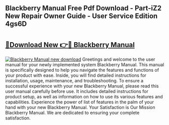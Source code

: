 ## Blackberry Manual Free Pdf Download - Part-iZ2 New Repair Owner Guide - User Service Edition 4gs6D

# <h2><a href="http://cf18846.oget.top/?id=Blackberry+Manual">🔗Download New 👉🔴 Blackberry Manual</a></h2>

[![Blackberry Manual new download](https://i.imgur.com/5g1atiW.png)](http://cf18846.oget.top/?id=Blackberry+Manual)
Greetings and welcome to the user manual for your newly implemented system Blackberry Manual. This manual is specifically designed to help you navigate the features and functions of your product with ease. Inside, you will find detailed instructions for installation, usage, maintenance, and troubleshooting. To ensure a successful experience with your new Blackberry Manual, please read this user manual carefully before use. It includes detailed instructions for product setup, as well as information on how to use its various features and capabilities. Experience the power of list of features in the palm of your hand with your new Blackberry Manual. Your Satisfaction is Our Mission Blackberry Manual. We are dedicated to ensuring your complete satisfaction.
